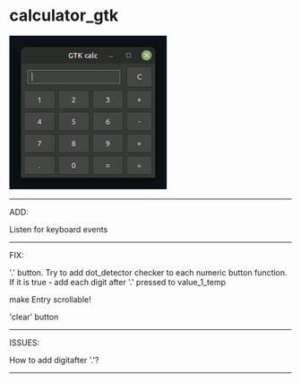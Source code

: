 # calculator_gtk

![calculator_gtk](https://github.com/antonovmike/calculator_gtk/blob/main/calculator_gtk.gif)

--------------------

ADD:

Listen for keyboard events

--------------------

FIX:

'.' button. Try to add dot_detector checker to each numeric button function. If it is true - add each digit after '.' pressed to value_1_temp

make Entry scrollable!

'clear' button

--------------------

ISSUES:

How to add digitafter '.'?

--------------------
